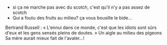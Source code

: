 - si ça ne marche pas avec du scotch, c'est qu'il n'y a pas assez de scotch
- Qui a foutu des fruits au milieu? ça vous bousille le bide...

Bertrand Russell : « L'ennui dans ce monde, c'est que les idiots sont sûrs d'eux et les gens sensés pleins de doutes. »
Un aigle au milieu des pigeons﻿
Sa mère aurait mieux fait de l'avaler...!
